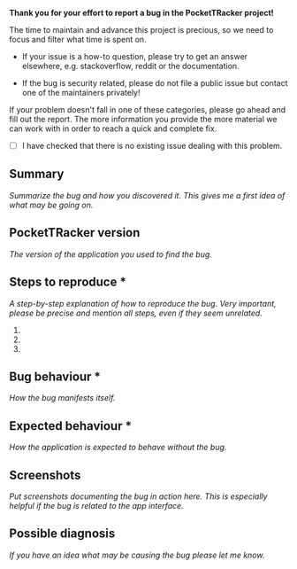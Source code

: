 **Thank you for your effort to report a bug in the PocketTRacker project!**

The time to maintain and advance this project is precious, so we need to focus and filter what time is spent on.

- If your issue is a how-to question, please try to get an answer elsewhere, e.g. stackoverflow, reddit or the documentation.

- If the bug is security related, please do not file a public issue but contact one of the maintainers privately!

If your problem doesn't fall in one of these categories, please go ahead and fill out the report. The more information you provide the more material we can work with in order to reach a quick and complete fix.

- [ ] I have checked that there is no existing issue dealing with this problem.

## Summary

*Summarize the bug and how you discovered it. This gives me a first idea of what may be going on.*


## PocketTRacker version

*The version of the application you used to find the bug.*


## Steps to reproduce *

*A step-by-step explanation of how to reproduce the bug. Very important, please be precise and mention all steps, even if they seem unrelated.*

1.
2.
3.

## Bug behaviour *

*How the bug manifests itself.*


## Expected behaviour *

*How the application is expected to behave without the bug.*


## Screenshots

*Put screenshots documenting the bug in action here. This is especially helpful if the bug is related to the app interface.*


## Possible diagnosis

*If you have an idea what may be causing the bug please let me know.*
